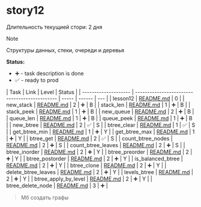 # story12

Длительность текущией стори: 2 дня

> [!NOTE]
> Структуры данных, стеки, очереди и деревья

**Status:**

- ➕ - task description is done
- ✅ - ready to prod

| Task                 | Link                                          | Level | Status |
| -------------------- | --------------------------------------------- | ----- | ------ | --- |
| lesson12             | [README.md](./lesson12/README.md)             | 0     |
| new_stack            | [README.md](./new_stack/README.md)            | 2     | ➕     | B   |
| stack_len            | [README.md](./stack_len/README.md)            | 1     | ➕     | B   |
| stack_peek           | [README.md](./stack_peek/README.md)           | 1     | ➕     | B   |
| new_queue            | [README.md](./new_queue/README.md)            | 2     | ➕     | B   |
| queue_len            | [README.md](./queue_len/README.md)            | 1     | ➕     | B   |
| queue_peek           | [README.md](./queue_peek/README.md)           | 1     | ➕     | B   |
| new_btree            | [README.md](./new_btree/README.md)            | 2     | ✅     | S   |
| btree_clear          | [README.md](./btree_clear/README.md)          | 1     | ✅     | S   |
| get_btree_min        | [README.md](./get_btree_min/README.md)        | 1     | ➕     | Y   |
| get_btree_max        | [README.md](./get_btree_max/README.md)        | 1     | ➕     | Y   |
| btree_get            | [README.md](./btree_get/README.md)            | 2     | ✅     | S   |
| count_btree_nodes    | [README.md](./count_btree_nodes/README.md)    | 2     | ➕     | S   |
| count_btree_leaves   | [README.md](./count_btree_leaves/README.md)   | 2     | ➕     | S   |
| btree_inorder        | [README.md](./btree_inorder/README.md)        | 2     | ➕     | Y   |
| btree_preorder       | [README.md](./btree_preorder/README.md)       | 2     | ➕     | Y   |
| btree_postorder      | [README.md](./btree_postorder/README.md)      | 2     | ➕     | Y   |
| is_balanced_btree    | [README.md](./is_balanced_btree/README.md)    | 2     | ➕     | Y   |
| btree_clone          | [README.md](./btree_clone/README.md)          | 2     | ➕     | Y   |
| delete_btree_leaves  | [README.md](./delete_btree_leaves/README.md)  | 2     | ➕     | Y   |
| levels_btree         | [README.md](./levels_btree/README.md)         | 2     | ➕     | Y   |
| btree_apply_by_level | [README.md](./btree_apply_by_level/README.md) | 2     | ➕     | Y   |
| btree_delete_node    | [README.md](./btree_delete_node/README.md)    | 3     | ➕     |

> Мб создать графы
